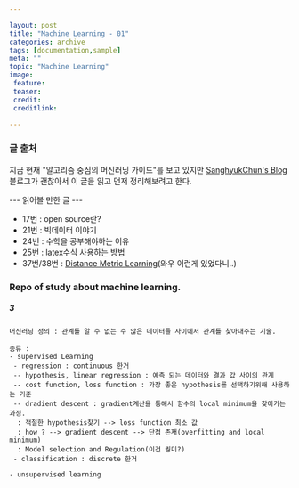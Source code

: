 ```yaml
---

layout: post  
title: "Machine Learning - 01"  
categories: archive  
tags: [documentation,sample]  
meta: ""  
topic: "Machine Learning"  
image:  
 feature:  
 teaser:  
 credit:  
 creditlink:

---
```


### 글 출처

지금 현재 "알고리즘 중심의 머신러닝 가이드"를 보고 있지만 [SanghyukChun's Blog](http://sanghyukchun.github.io/)블로그가 괜찮아서 이 글을 읽고 먼저 정리해보려고 한다.

--- 읽어볼 만한 글 ---  
- 17번 : open source란?  
- 21번 : 빅데이터 이야기  
- 24번 : 수학을 공부해야하는 이유  
- 25번 : latex수식 사용하는 방법  
- 37번/38번 : [Distance Metric Learning](http://sanghyukchun.github.io/37/)(와우 이런게 있었다니..)

### Repo of study about machine learning.

##### 3

```
머신러닝 정의 : 관계를 알 수 없는 수 많은 데이터들 사이에서 관계를 찾아내주는 기술.

종류 :  
- supervised Learning  
 - regression : continuous 한거  
 -- hypothesis, linear regression : 예측 되는 데이터와 결과 값 사이의 관계  
 -- cost function, loss function : 가장 좋은 hypothesis를 선택하기위해 사용하는 기준  
 -- dradient descent : gradient계산을 통해서 함수의 local minimum을 찾아가는 과정.  
  : 적절한 hypothesis찾기 --> loss function 최소 값
  : how ? --> gradient descent --> 단점 존재(overfitting and local minimum)
  : Model selection and Regulation(이건 뭥미?)  
 - classification : discrete 한거  

- unsupervised learning


```
